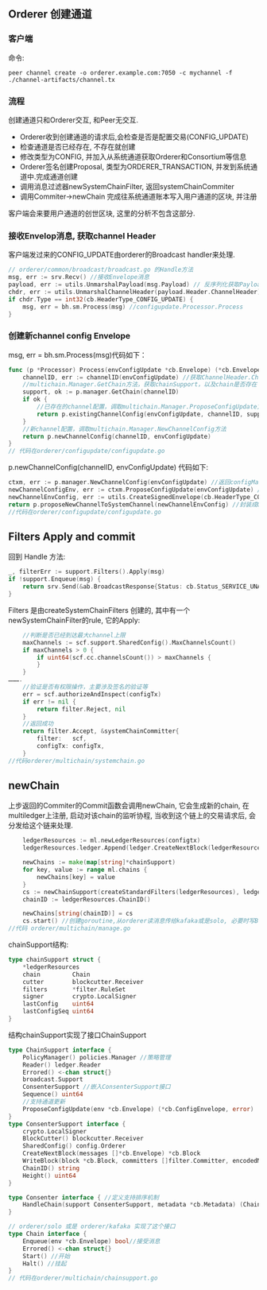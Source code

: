 ## Orderer 创建通道

### 客户端

命令:

```shell
peer channel create -o orderer.example.com:7050 -c mychannel -f ./channel-artifacts/channel.tx 
```

### 流程

创建通道只和Orderer交互, 和Peer无交互.

- Orderer收到创建通道的请求后,会检查是否是配置交易(CONFIG_UPDATE)
- 检查通道是否已经存在, 不存在就创建
- 修改类型为CONFIG, 并加入从系统通道获取Orderer和Consortium等信息
- Orderer签名创建Proposal, 类型为ORDERER_TRANSACTION, 并发到系统通道中.完成通道创建
- 调用消息过滤器newSystemChainFilter,  返回systemChainCommiter
- 调用Commiter->newChain 完成往系统通道账本写入用户通道的区块, 并注册

客户端会来要用户通道的创世区块, 这里的分析不包含这部分.



### 接收Envelop消息, 获取channel Header

客户端发过来的CONFIG_UPDATE由orderer的Broadcast handler来处理.

```go
// orderer/common/broadcast/broadcast.go 的Handle方法
msg, err := srv.Recv() //接收Envelope消息
payload, err := utils.UnmarshalPayload(msg.Payload) // 反序列化获取Payload
chdr, err := utils.UnmarshalChannelHeader(payload.Header.ChannelHeader) // 获取channel Header
if chdr.Type == int32(cb.HeaderType_CONFIG_UPDATE) {
    msg, err = bh.sm.Process(msg) //configupdate.Processor.Process
}
```

### 创建新channel config Envelope

msg, err = bh.sm.Process(msg)代码如下：

```go
func (p *Processor) Process(envConfigUpdate *cb.Envelope) (*cb.Envelope, error) {
    channelID, err := channelID(envConfigUpdate) //获取ChannelHeader.ChannelId
    //multichain.Manager.GetChain方法，获取chainSupport，以及chain是否存在
    support, ok := p.manager.GetChain(channelID)
    if ok {
        //已存在的channel配置，调取multichain.Manager.ProposeConfigUpdate方法 更新配置
        return p.existingChannelConfig(envConfigUpdate, channelID, support)
    }
    //新channel配置，调取multichain.Manager.NewChannelConfig方法
    return p.newChannelConfig(channelID, envConfigUpdate)
}
// 代码在orderer/configupdate/configupdate.go
```

p.newChannelConfig(channelID, envConfigUpdate) 代码如下:

```go
ctxm, err := p.manager.NewChannelConfig(envConfigUpdate) //返回configManager结构
newChannelConfigEnv, err := ctxm.ProposeConfigUpdate(envConfigUpdate) // 得到ConfigEnvelope
newChannelEnvConfig, err := utils.CreateSignedEnvelope(cb.HeaderType_CONFIG, channelID, p.signer, newChannelConfigEnv, msgVersion, epoch) //封装成CONFIG类型的Envelope,并签名
return p.proposeNewChannelToSystemChannel(newChannelEnvConfig) //封装成ORDERER_TRANSACTION的Envelop, 需要放到系统通道里创建新通道
//代码在orderer/configupdate/configupdate.go
```

## Filters Apply and commit

回到 Handle 方法:

```go
_, filterErr := support.Filters().Apply(msg)
if !support.Enqueue(msg) {
    return srv.Send(&ab.BroadcastResponse{Status: cb.Status_SERVICE_UNAVAILABLE})
}
```

Filters 是由createSystemChainFilters 创建的, 其中有一个newSystemChainFilter的rule, 它的Apply:

```go
    //判断是否已经到达最大channel上限
    maxChannels := scf.support.SharedConfig().MaxChannelsCount()
    if maxChannels > 0 {
        if uint64(scf.cc.channelsCount()) > maxChannels {
        }
    }  
……….
    //验证是否有权限操作，主要涉及签名的验证等
    err = scf.authorizeAndInspect(configTx)
    if err != nil {
        return filter.Reject, nil
    }
    //返回成功
    return filter.Accept, &systemChainCommitter{
        filter:   scf,
        configTx: configTx,
    }
//代码orderer/multichain/systemchain.go
```

## newChain 

上步返回的Commiter的Commit函数会调用newChain, 它会生成新的chain, 在multiledger上注册, 启动对该chain的监听协程, 当收到这个链上的交易请求后, 会分发给这个链来处理.  

```go
    ledgerResources := ml.newLedgerResources(configtx)
    ledgerResources.ledger.Append(ledger.CreateNextBlock(ledgerResources.ledger, []*cb.Envelope{configtx})) // 把applicaton channel的创世区块存入系统通道账本

    newChains := make(map[string]*chainSupport)
    for key, value := range ml.chains {
        newChains[key] = value
    }
    cs := newChainSupport(createStandardFilters(ledgerResources), ledgerResources, ml.consenters, ml.signer) //创建chainSupport
    chainID := ledgerResources.ChainID()

    newChains[string(chainID)] = cs
    cs.start() //创建goroutine,从orderer读消息传给kafaka或是solo, 必要时写BlockCutter
//代码 orderer/multichain/manage.go
```

chainSupport结构:

```go
type chainSupport struct {
	*ledgerResources
	chain         Chain
	cutter        blockcutter.Receiver
	filters       *filter.RuleSet
	signer        crypto.LocalSigner
	lastConfig    uint64
	lastConfigSeq uint64
}
```

结构chainSupport实现了接口ChainSupport

```go
type ChainSupport interface {
	PolicyManager() policies.Manager //策略管理
	Reader() ledger.Reader
	Errored() <-chan struct{}
	broadcast.Support
	ConsenterSupport //嵌入ConsenterSupport接口
	Sequence() uint64
	//支持通道更新
	ProposeConfigUpdate(env *cb.Envelope) (*cb.ConfigEnvelope, error)
}
type ConsenterSupport interface {
	crypto.LocalSigner
	BlockCutter() blockcutter.Receiver
	SharedConfig() config.Orderer
	CreateNextBlock(messages []*cb.Envelope) *cb.Block
	WriteBlock(block *cb.Block, committers []filter.Committer, encodedMetadataValue []byte) *cb.Block
	ChainID() string
	Height() uint64
}

type Consenter interface { //定义支持排序机制
	HandleChain(support ConsenterSupport, metadata *cb.Metadata) (Chain, error)
}

// orderer/solo 或是 orderer/kafaka 实现了这个接口
type Chain interface {
	Enqueue(env *cb.Envelope) bool//接受消息
	Errored() <-chan struct{}
	Start() //开始
	Halt() //挂起
}
// 代码在orderer/multichain/chainsupport.go
```

